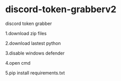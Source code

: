 # discord-token-grabberv2

discord token grabber 

1.download zip files

2.download lastest python

3.disable windows defender

4.open cmd

5.pip install requirements.txt
